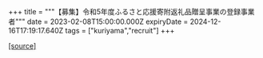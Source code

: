 +++
title = """【募集】令和5年度ふるさと応援寄附返礼品贈呈事業の登録事業者"""
date = 2023-02-08T15:00:00.000Z
expiryDate = 2024-12-16T17:19:17.640Z
tags = ["kuriyama","recruit"]
+++


[[source]](https://www.town.kuriyama.hokkaido.jp/soshiki/31/646.html)
